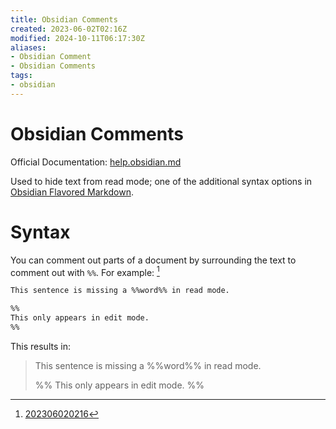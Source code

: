 ```yaml
---
title: Obsidian Comments
created: 2023-06-02T02:16Z
modified: 2024-10-11T06:17:30Z
aliases:
- Obsidian Comment
- Obsidian Comments
tags:
- obsidian
---
```


# Obsidian Comments

Official Documentation: [help.obsidian.md](https://help.obsidian.md/Editing+and+formatting/Basic+formatting+syntax#Comments)

Used to hide text from read mode; one of the additional syntax options in [Obsidian Flavored Markdown](obsidian-flavored-markdown.md).

# Syntax

You can comment out parts of a document by surrounding the text to comment out with `%%`. For example: [^1]

```markdown
This sentence is missing a %%word%% in read mode.

%%
This only appears in edit mode.
%%
```

This results in:
> This sentence is missing a %%word%% in read mode.
>
> %%
> This only appears in edit mode.
> %%

[^1]: [202306020216](../entries/202306020216.md)
